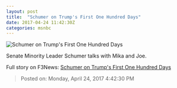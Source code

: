 ```yaml
---
layout: post
title:  "Schumer on Trump's First One Hundred Days"
date: 2017-04-24 11:42:30Z
categories: msnbc
---
```


![Schumer on Trump's First One Hundred Days](http://media1.s-nbcnews.com/j/MSNBC/Components/Video/201704/2017-04-24T11-46-26-766Z--1280x720.video_1067x600.jpg)

Senate Minority Leader Schumer talks with Mika and Joe.


Full story on F3News: [Schumer on Trump's First One Hundred Days](http://www.f3nws.com/n/MzKyvF)

> Posted on: Monday, April 24, 2017 4:42:30 PM

